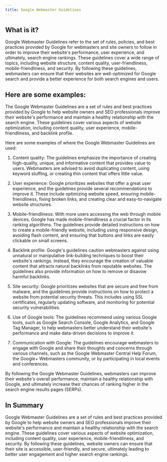 ```yaml
---
title: Google Webmaster Guidelines
---
```




## What is it?

Google Webmaster Guidelines refer to the set of rules, policies, and best practices provided by Google for webmasters and site owners to follow in order to improve their website's performance, user experience, and ultimately, search engine rankings. These guidelines cover a wide range of topics, including website structure, content quality, user-friendliness, mobile-friendliness, and security. By following these guidelines, webmasters can ensure that their websites are well-optimized for Google search and provide a better experience for both search engines and users.

## Here are some examples:

The Google Webmaster Guidelines are a set of rules and best practices provided by Google to help website owners and SEO professionals improve their website's performance and maintain a healthy relationship with the search engine. These guidelines cover various aspects of website optimization, including content quality, user experience, mobile-friendliness, and backlink profile.

Here are some examples of where the Google Webmaster Guidelines are used:

1. Content quality: The guidelines emphasize the importance of creating high-quality, unique, and informative content that provides value to users. Webmasters are advised to avoid duplicating content, using keyword stuffing, or creating thin content that offers little value.

2. User experience: Google prioritizes websites that offer a great user experience, and the guidelines provide several recommendations to improve it. These include optimizing website speed, ensuring mobile-friendliness, fixing broken links, and creating clear and easy-to-navigate website structures.

3. Mobile-friendliness: With more users accessing the web through mobile devices, Google has made mobile-friendliness a crucial factor in its ranking algorithms. The guidelines provide detailed instructions on how to create a mobile-friendly website, including using responsive design, avoiding flash content, and ensuring that buttons and links are easily clickable on small screens.

4. Backlink profile: Google's guidelines caution webmasters against using unnatural or manipulative link-building techniques to boost their website's rankings. Instead, they encourage the creation of valuable content that attracts natural backlinks from reputable websites. The guidelines also provide information on how to remove or disavow harmful backlinks.

5. Site security: Google prioritizes websites that are secure and free from malware, and the guidelines provide instructions on how to protect a website from potential security threats. This includes using SSL certificates, regularly updating software, and monitoring for potential security vulnerabilities.

6. Use of Google tools: The guidelines recommend using various Google tools, such as Google Search Console, Google Analytics, and Google Tag Manager, to help webmasters better understand their website's performance and make data-driven decisions to improve it.

7. Communication with Google: The guidelines encourage webmasters to engage with Google and share their thoughts and concerns through various channels, such as the Google Webmaster Central Help Forum, the Google+ Webmasters community, or by participating in local events and conferences.

By following the Google Webmaster Guidelines, webmasters can improve their website's overall performance, maintain a healthy relationship with Google, and ultimately increase their chances of ranking higher in the search engine results pages (SERPs).

## In Summary

Google Webmaster Guidelines are a set of rules and best practices provided by Google to help website owners and SEO professionals improve their website's performance and maintain a healthy relationship with the search engine. These guidelines cover various aspects of website optimization, including content quality, user experience, mobile-friendliness, and security. By following these guidelines, website owners can ensure that their site is accessible, user-friendly, and secure, ultimately leading to better user engagement and higher search engine rankings.